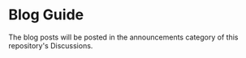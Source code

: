 # Blog Guide
The blog posts will be posted in the announcements category of this repository's Discussions.
